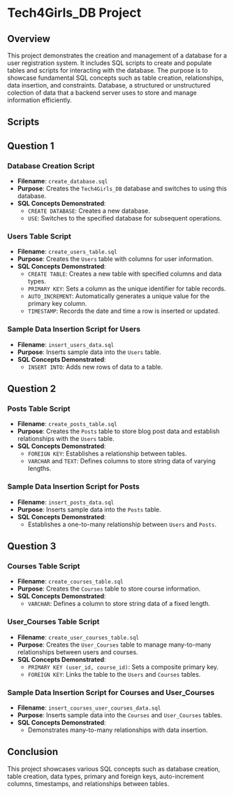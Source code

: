 # Tech4Girls_DB Project

## Overview
This project demonstrates the creation and management of a database for a user registration system. It includes SQL scripts to create and populate tables and scripts for interacting with the database. The purpose is to showcase fundamental SQL concepts such as table creation, relationships, data insertion, and constraints.
Database, a structured or unstructured colection of data that a backend server uses to store and manage information efficiently.

## Scripts
## Question 1
### Database Creation Script
- **Filename**: `create_database.sql`
- **Purpose**: Creates the `Tech4Girls_DB` database and switches to using this database.
- **SQL Concepts Demonstrated**:
  - `CREATE DATABASE`: Creates a new database.
  - `USE`: Switches to the specified database for subsequent operations.

### Users Table Script
- **Filename**: `create_users_table.sql`
- **Purpose**: Creates the `Users` table with columns for user information.
- **SQL Concepts Demonstrated**:
  - `CREATE TABLE`: Creates a new table with specified columns and data types.
  - `PRIMARY KEY`: Sets a column as the unique identifier for table records.
  - `AUTO_INCREMENT`: Automatically generates a unique value for the primary key column.
  - `TIMESTAMP`: Records the date and time a row is inserted or updated.

### Sample Data Insertion Script for Users
- **Filename**: `insert_users_data.sql`
- **Purpose**: Inserts sample data into the `Users` table.
- **SQL Concepts Demonstrated**:
  - `INSERT INTO`: Adds new rows of data to a table.

## Question 2
### Posts Table Script
- **Filename**: `create_posts_table.sql`
- **Purpose**: Creates the `Posts` table to store blog post data and establish relationships with the `Users` table.
- **SQL Concepts Demonstrated**:
  - `FOREIGN KEY`: Establishes a relationship between tables.
  - `VARCHAR` and `TEXT`: Defines columns to store string data of varying lengths.

### Sample Data Insertion Script for Posts
- **Filename**: `insert_posts_data.sql`
- **Purpose**: Inserts sample data into the `Posts` table.
- **SQL Concepts Demonstrated**:
  - Establishes a one-to-many relationship between `Users` and `Posts`.

## Question 3
### Courses Table Script
- **Filename**: `create_courses_table.sql`
- **Purpose**: Creates the `Courses` table to store course information.
- **SQL Concepts Demonstrated**:
  - `VARCHAR`: Defines a column to store string data of a fixed length.

### User_Courses Table Script
- **Filename**: `create_user_courses_table.sql`
- **Purpose**: Creates the `User_Courses` table to manage many-to-many relationships between users and courses.
- **SQL Concepts Demonstrated**:
  - `PRIMARY KEY (user_id, course_id)`: Sets a composite primary key.
  - `FOREIGN KEY`: Links the table to the `Users` and `Courses` tables.

### Sample Data Insertion Script for Courses and User_Courses
- **Filename**: `insert_courses_user_courses_data.sql`
- **Purpose**: Inserts sample data into the `Courses` and `User_Courses` tables.
- **SQL Concepts Demonstrated**:
  - Demonstrates many-to-many relationships with data insertion.

## Conclusion
This project showcases various SQL concepts such as database creation, table creation, data types, primary and foreign keys, auto-increment columns, timestamps, and relationships between tables.



